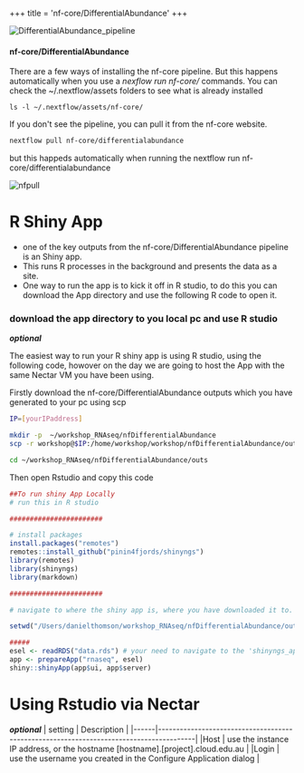 +++
title = 'nf-core/DifferentialAbundance'
+++

![DifferentialAbundance_pipeline](DifferentialAbundance_pipeline.png)

#### nf-core/DifferentialAbundance

There are a few ways of installing the nf-core pipeline. But this happens automatically when you use a *nexflow run nf-core/* commands.
You can check the ~/.nextflow/assets folders to see what is already installed

```
ls -l ~/.nextflow/assets/nf-core/
```
If you don't see the pipeline, you can pull it from the nf-core website. 
```bash
nextflow pull nf-core/differentialabundance
```
but this happeds automatically when running the nextflow run nf-core/differentialabundance

![nfpull](nextflowpull.png)



# R Shiny App
- one of the key outputs from the nf-core/DifferentialAbundance pipeline is an Shiny app.
- This runs R processes in the background and presents the data as a site.
- One way to run the app is to kick it off in R studio, to do this you can download the App directory and use the following R code to open it.

### download the app directory to you local pc and use R studio
***optional*** 

The easiest way to run your R shiny app is using R studio, using the following code, howover on the day we are going to host the App with the same Nectar VM you have been using.

Firstly download the nf-core/DifferentialAbundance outputs which you have generated to your pc using scp

```bash
IP=[yourIPaddress]

mkdir -p  ~/workshop_RNAseq/nfDifferentialAbundance 
scp -r workshop@$IP:/home/workshop/workshop/nfDifferentialAbundance/outs/ ~/workshop_RNAseq/nfDifferentialAbundance/

cd ~/workshop_RNAseq/nfDifferentialAbundance/outs
```

Then open Rstudio and copy this code 
```r
##To run shiny App Locally
# run this in R studio

#######################

# install packages
install.packages("remotes")
remotes::install_github("pinin4fjords/shinyngs")
library(remotes)
library(shinyngs)
library(markdown)

#######################

# navigate to where the shiny app is, where you have downloaded it to.

setwd("/Users/danielthomson/workshop_RNAseq/nfDifferentialAbundance/outs/shinyngs_app/SAGC_Workshop_RNAseq")

#####
esel <- readRDS("data.rds") # your need to navigate to the 'shinyngs_app' directory
app <- prepareApp("rnaseq", esel)
shiny::shinyApp(app$ui, app$server)

```

# Using Rstudio via Nectar
***optional***
| setting | Description                                                                    |
|------|----------------------------------------------------------------------------------------|
|Host  |	use the instance IP address, or the hostname [hostname].[project].cloud.edu.au  |
|Login |	use the username you created in the Configure Application dialog                |

